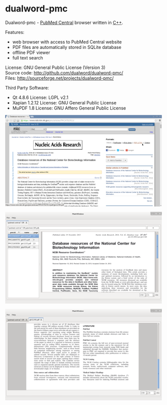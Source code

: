 # dualword-pmc

Dualword-pmc - [PubMed Central](http://www.ncbi.nlm.nih.gov/pmc/) browser written in [C++](http://www.isocpp.org).

Features:
 - web browser with access to PubMed Central website
 - PDF files are automatically stored in SQLite database
 - offline PDF viewer
 - full text search
 
License: GNU General Public License (Version 3)  
Source code: http://github.com/dualword/dualword-pmc/  
Files: http://sourceforge.net/projects/dualword-pmc/  

Third Party Software:
 - Qt 4.8.6 License: LGPL v2.1
 - Xapian 1.2.12 License: GNU General Public License
 - MuPDF 1.8 License: GNU Affero General Public License
 
![Screenshot](etc/screenshot/dualword-pmc_1.png)

![Screenshot](etc/screenshot/dualword-pmc_2.png)

![Screenshot](etc/screenshot/dualword-pmc_3.png)

